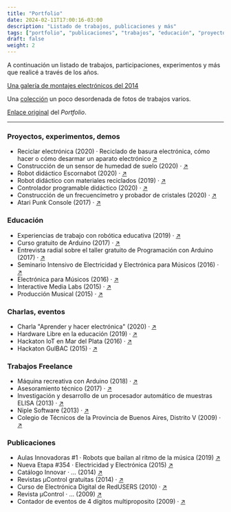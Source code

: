 ```yaml
---
title: "Portfolio"
date: 2024-02-11T17:00:16-03:00
description: "Listado de trabajos, publicaciones y más"
tags: ["portfolio", "publicaciones", "trabajos", "educación", "proyectos"]
draft: false
weight: 2
---
```

A continuación un listado de trabajos, participaciones, experimentos y más que realicé a través de los años.
<!--more-->
[Una galería de montajes electrónicos del 2014](https://www.automatismos-mdq.com.ar/blog/2014/12/galeria-de-montajes-electronicos.html)

Una [colección](https://drive.google.com/drive/folders/0B3e0EZAvhfqXelAxNmFHQmZYem8) un poco desordenada de fotos de trabajos varios.

[Enlace original](https://www.automatismos-mdq.com.ar/blog/portfolio) del *Portfolio*.

---

### Proyectos, experimentos, demos

- Reciclar electrónica (2020) · Reciclado de basura electrónica, cómo hacer o cómo desarmar un aparato electrónico [↗️](https://www.automatismos-mdq.com.ar/blog/2020/11/reciclar-electronica.html)
- Construcción de un sensor de humedad de suelo (2020) · [↗️](https://www.automatismos-mdq.com.ar/blog/2020/11/construccion-de-un-sensor-de-humedad-de-suelo.html)
- Robot didáctico Escornabot (2020) · [↗️](https://www.automatismos-mdq.com.ar/blog/2020/06/robot-didactico-escornabot.html)
- Robot didáctico con materiales reciclados (2019) · [↗️](https://www.automatismos-mdq.com.ar/blog/2019/02/robot-didactico-con-materiales-reciclados.html)
- Controlador programable didáctico (2020) · [↗️](https://www.automatismos-mdq.com.ar/blog/2020/07/controlador-programable-didactico.html)
- Construcción de un frecuencímetro y probador de cristales (2020) · [↗️](https://www.automatismos-mdq.com.ar/blog/2020/05/construccion-de-un-frecuencimetro-y-probador-de-cristales.html)
- Atari Punk Console (2017) · [↗️](https://www.automatismos-mdq.com.ar/blog/2017/01/atari-punk-console.html)

### Educación

- Experiencias de trabajo con robótica educativa (2019) · [↗️](https://www.automatismos-mdq.com.ar/blog/2019/12/robotica-educativa-4.html)
- Curso gratuito de Arduino (2017) · [↗️](https://www.automatismos-mdq.com.ar/blog/2017/09/curso-gratuito-de-arduino.html)
- Entrevista radial sobre el taller gratuito de Programación con Arduino (2017) · [↗️](https://www.automatismos-mdq.com.ar/blog/2017/09/entrevista-radial-sobre-el-taller-gratuito-de-programacion-con-arduino.html)
- Seminario Intensivo de Electricidad y Electrónica para Músicos (2016) · [↗️](https://www.automatismos-mdq.com.ar/blog/2016/11/seminario-intensivo-de-electricidad-y-electronica-para-musicos.html)
- Electrónica para Músicos (2016) · [↗️](https://www.automatismos-mdq.com.ar/blog/2016/08/electronica-para-musicos.html)
- Interactive Media Labs (2015) · [↗️](https://www.automatismos-mdq.com.ar/blog/2015/08/interactive-media-labs.html)
- Producción Musical (2015) · [↗️](https://www.automatismos-mdq.com.ar/blog/2015/03/produccion-musical.html)

### Charlas, eventos

- Charla "Aprender y hacer electrónica" (2020) · [↗️](https://www.automatismos-mdq.com.ar/blog/2020/09/charla-aprender-y-hacer-electronica.html)
- Hardware Libre en la educación (2019) · [↗️](https://www.automatismos-mdq.com.ar/blog/2019/05/hardware-libre-en-la-educacion.html)
- Hackaton IoT en Mar del Plata (2016) · [↗️](https://www.automatismos-mdq.com.ar/blog/2016/02/hackaton-iot-en-mar-del-plata.html)
- Hackaton GulBAC (2015) · [↗️](https://www.automatismos-mdq.com.ar/blog/2015/11/hackaton-gulbac-2015.html)

### Trabajos Freelance

- Máquina recreativa con Arduino (2018) · [↗️](https://www.automatismos-mdq.com.ar/blog/2018/01/maquina-recreativa-con-arduino.html)
- Asesoramiento técnico (2017) · [↗️](https://www.automatismos-mdq.com.ar/blog/2017/12/asesoramiento-tecnico.html)
- Investigación y desarrollo de un procesador automático de muestras ELISA (2013) · [↗️](https://www.automatismos-mdq.com.ar/blog/2013/06/investigacion-y-desarrollo-de-un-procesador-automatico-de-muestras-elisa.html)
- Niple Software (2013) · [↗️](https://www.automatismos-mdq.com.ar/blog/2013/06/niple-software.html)
- Colegio de Técnicos de la Provincia de Buenos Aires, Distrito V (2009) · [↗️](https://www.automatismos-mdq.com.ar/blog/2009/01/colegio-de-tecnicos-de-la-provincia-de-buenos-aires-distrito-5.html)

### Publicaciones

- Aulas Innovadoras #1 · Robots que bailan al ritmo de la música (2019) [↗️](https://www.automatismos-mdq.com.ar/blog/2015/12/articulo-en-revista-nueva-etapa.html)
- Nueva Etapa #354 · Electricidad y Electrónica (2015) [↗️](https://www.automatismos-mdq.com.ar/blog/2015/12/articulo-en-revista-nueva-etapa.html)
- Catálogo Innovar · ... (2014) [↗️](https://www.automatismos-mdq.com.ar/blog/2015/12/articulo-en-revista-nueva-etapa.html)
- Revistas µControl gratuitas (2014) · [↗️](https://www.automatismos-mdq.com.ar/blog/2014/11/revistas-ucontrol-gratuitas.html)
- Curso de Electrónica Digital de RedUSERS (2010) · [↗️](https://www.automatismos-mdq.com.ar/blog/2010/04/curso-de-electronica-digital-de-redusers.html)
- Revista µControl · ... (2009) [↗️](https://www.automatismos-mdq.com.ar/blog/2015/12/articulo-en-revista-nueva-etapa.html)
- Contador de eventos de 4 dígitos multiproposito (2009) · [↗️](https://www.automatismos-mdq.com.ar/blog/2009/09/contador-de-eventos-de-4-digitos-multiproposito.html)